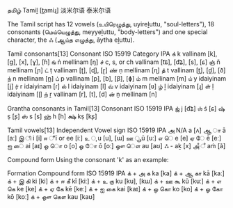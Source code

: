  தமிழ் Tamiḻ [t̪amiɻ] 淡米尔语 泰米尔语

The Tamil script has 12 vowels (உயிரெழுத்து, uyireḻuttu, "soul-letters"), 18 consonants (மெய்யெழுத்து, meyyeḻuttu, "body-letters") and one special character, the ஃ (ஆய்த எழுத்து, āytha eḻuttu).

 Tamil consonants[13]
Consonant	ISO 15919	Category	IPA
க்	k	vallinam	[k], [ɡ], [x], [ɣ], [ɦ]
ங்	ṅ	mellinam	[ŋ]
ச்	c, s, or ch	vallinam	[t͡ɕ], [d͡ʑ], [s], [ɕ]
ஞ்	ñ	mellinam	[ɲ]
ட்	ṭ	vallinam	[ʈ], [ɖ], [ɽ]
ண்	ṇ	mellinam	[ɳ]
த்	t	vallinam	[t̪], [d̪], [ð]
ந்	n	mellinam	[n̪]
ப்	p	vallinam	[p], [b], [β], [ɸ]
ம்	m	mellinam	[m]
ய்	y	idaiyinam	[j]
ர்	r	idaiyinam	[ɾ]
ல்	l	idaiyinam	[l]
வ்	v	idaiyinam	[ʋ]
ழ்	ḻ	idaiyinam	[ɻ]
ள்	ḷ	idaiyinam	[ɭ]
ற்	ṟ	vallinam	[r], [t], [d]
ன்	ṉ	mellinam	[n]


Grantha consonants in Tamil[13]
Consonant	ISO 15919	IPA
ஜ்	j	[d͡ʑ]
ஶ்	ś	[ɕ]
ஷ்	ṣ	[ʂ]
ஸ்	s	[s]
ஹ்	h	[h]
க்ஷ்	kṣ	[kʂ]


Tamil vowels[13]
Independent	Vowel sign	ISO 15919	IPA
அ	N/A	a	[ʌ]
ஆ	ா	ā	[aː]
இ	ி	i	[i]
ஈ	ீ	ī or ee	[iː]
உ	ு	u	[u], [ɯ]
ஊ	ூ	ū	[uː]
எ	ெ	e	[e]
ஏ	ே	ē	[eː]
ஐ	ை	ai	[aɪ]
ஒ	ொ	o	[o]
ஓ	ோ	ō	[oː]
ஔ	ௌ	au	[aʊ]
ஃ	-	aḵ	[x]
அஂ	ஂ	aṁ	[ã]


Compound form
Using the consonant 'k' as an example:

Formation	Compound form	ISO 15919	IPA
க் + அ	க	ka	[ka]
க் + ஆ	கா	kā	[kaː]
க் + இ	கி	ki	[ki]
க் + ஈ	கீ	kī	[kiː]
க் + உ	கு	ku	[ku], [kɯ]
க் + ஊ	கூ	kū	[kuː]
க் + எ	கெ	ke	[ke]
க் + ஏ	கே	kē	[keː]
க் + ஐ	கை	kai	[kaɪ]
க் + ஒ	கொ	ko	[ko]
க் + ஓ	கோ	kō	[koː]
க் + ஔ	கௌ	kau	[kaʊ]
